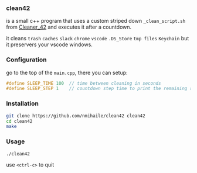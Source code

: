 ### clean42

is a small c++ program that uses a custom striped down `_clean_script.sh` from [Cleaner_42](https://github.com/ombhd/Cleaner_42) and executes it after a countdown.

it cleans
`trash` `caches` `slack` `chrome` `vscode` `.DS_Store` `tmp files` `Keychain`
but it preservers your vscode windows.

### Configuration
go to the top of the `main.cpp`, there you can setup:
```c++
#define SLEEP_TIME 100	// time between cleaning in seconds
#define SLEEP_STEP 1	// countdown step time to print the remaining seconds
```


### Installation
```sh
git clone https://github.com/nmihaile/clean42 clean42
cd clean42
make
```

### Usage
```
./clean42
```
use `<ctrl-c>` to quit
